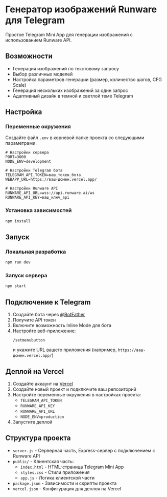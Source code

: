 # Генератор изображений Runware для Telegram

Простое Telegram Mini App для генерации изображений с использованием Runware API.

## Возможности

- Генерация изображений по текстовому запросу
- Выбор различных моделей
- Настройка параметров генерации (размер, количество шагов, CFG Scale)
- Генерация нескольких изображений за один запрос
- Адаптивный дизайн в темной и светлой теме Telegram

## Настройка

### Переменные окружения

Создайте файл `.env` в корневой папке проекта со следующими параметрами:

```
# Настройки сервера
PORT=3000
NODE_ENV=development

# Настройки Telegram бота
TELEGRAM_API_TOKEN=ваш_токен_бота
WEBAPP_URL=https://ваш-домен.vercel.app/

# Настройки Runware API
RUNWARE_API_URL=wss://api.runware.ai/ws
RUNWARE_API_KEY=ваш_ключ_api
```

### Установка зависимостей

```bash
npm install
```

## Запуск

### Локальная разработка

```bash
npm run dev
```

### Запуск сервера

```bash
npm start
```

## Подключение к Telegram

1. Создайте бота через [@BotFather](https://t.me/BotFather)
2. Получите API токен
3. Включите возможность Inline Mode для бота
4. Настройте веб-приложение:
   ```
   /setmenubutton
   ```
   и укажите URL вашего приложения (например, `https://ваш-домен.vercel.app/`)

## Деплой на Vercel

1. Создайте аккаунт на [Vercel](https://vercel.com)
2. Создайте новый проект и подключите ваш репозиторий
3. Настройте переменные окружения в настройках проекта:
   - `TELEGRAM_API_TOKEN`
   - `RUNWARE_API_KEY`
   - `RUNWARE_API_URL`
   - `NODE_ENV=production`
4. Запустите деплой

## Структура проекта

- `server.js` - Серверная часть, Express-сервер с подключением к Runware API
- `public/` - Клиентская часть:
  - `index.html` - HTML-страница Telegram Mini App
  - `styles.css` - Стили приложения
  - `app.js` - Логика клиентской части
- `package.json` - Зависимости и скрипты проекта
- `vercel.json` - Конфигурация для деплоя на Vercel
